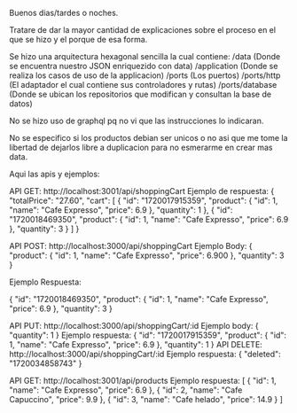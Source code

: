 Buenos dias/tardes o noches.

Tratare de dar la mayor cantidad de explicaciones sobre el proceso en el que se hizo y el porque de esa forma.

Se hizo una arquitectura hexagonal sencilla la cual contiene:
/data (Donde se encuentra nuestro JSON enriquezido con data)
/application (Donde se realiza los casos de uso de la applicacion)
/ports (Los puertos)
/ports/http (El adaptador el cual contiene sus controladores y rutas)
/ports/database (Donde se ubican los repositorios que modifican y consultan la base de datos)

No se hizo uso de graphql pq no vi que las instrucciones lo indicaran.

No se especifico si los productos debian ser unicos o no asi que me tome la libertad de dejarlos libre a duplicacion para no esmerarme en crear mas data.

Aqui las apis y ejemplos:

API GET: http://localhost:3001/api/shoppingCart
Ejemplo de respuesta:
{
    "totalPrice": "27.60",
    "cart": [
        {
            "id": "1720017915359",
            "product": {
                "id": 1,
                "name": "Cafe Expresso",
                "price": 6.9
            },
            "quantity": 1
        },
        {
            "id": "1720018469350",
            "product": {
                "id": 1,
                "name": "Cafe Expresso",
                "price": 6.9
            },
            "quantity": 3
        }
    ]
}

API POST: http://localhost:3000/api/shoppingCart
Ejemplo Body: 
{
    "product":  {
        "id": 1,
        "name": "Cafe Expresso",
        "price": 6.900
    },
    "quantity": 3
}

Ejemplo Respuesta: 

{
    "id": "1720018469350",
    "product": {
        "id": 1,
        "name": "Cafe Expresso",
        "price": 6.9
    },
    "quantity": 3
}

API PUT: http://localhost:3000/api/shoppingCart/:id
Ejemplo body: 
{
     "quantity": 1
}
Ejemplo respuesta:
{
    "id": "1720017915359",
    "product": {
        "id": 1,
        "name": "Cafe Expresso",
        "price": 6.9
    },
    "quantity": 1
}
API DELETE: http://localhost:3000/api/shoppingCart/:id
Ejemplo respuesta:
{
    "deleted": "1720034858743"
}

API GET: http://localhost:3001/api/products
Ejemplo respuesta:
[
    {
        "id": 1,
        "name": "Cafe Expresso",
        "price": 6.9
    },
    {
        "id": 2,
        "name": "Cafe Capuccino",
        "price": 9.9
    },
    {
        "id": 3,
        "name": "Cafe helado",
        "price": 14.9
    }
]